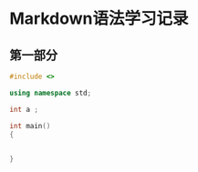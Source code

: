 Markdown语法学习记录
===
第一部分
---

```cpp
#include <>

using namespace std;

int a ;

int main()
{
	

}

```

